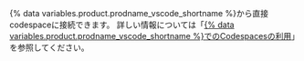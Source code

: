 {% data variables.product.prodname_vscode_shortname %}から直接codespaceに接続できます。 詳しい情報については「[{% data variables.product.prodname_vscode_shortname %}でのCodespacesの利用](/github/developing-online-with-codespaces/using-codespaces-in-visual-studio-code)」を参照してください。
